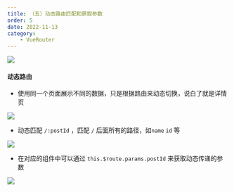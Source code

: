 ```yaml
---
title: （五）动态路由匹配和获取参数
order: 5
date: 2022-11-13
category:
    - VueRouter
---
```


![](https://image.zswei.xyz/img/202211131236709.png)

#### 动态路由
- 使用同一个页面展示不同的数据，只是根据路由来动态切换，说白了就是详情页

![](https://image.zswei.xyz/img/202211131238698.png)

- 动态匹配 `/:postId` ，匹配 `/` 后面所有的路径，如`name` `id` 等

![](https://image.zswei.xyz/img/202211131237617.png)

- 在对应的组件中可以通过 `this.$route.params.postId` 来获取动态传递的参数

![](https://image.zswei.xyz/img/202211131242150.png)